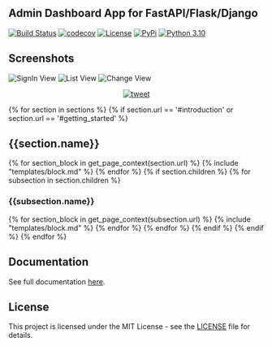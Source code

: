 ## Admin Dashboard App for FastAPI/Flask/Django

[![Build Status](https://github.com/vsdudakov/fastadmin/workflows/CI/badge.svg?branch=main)](https://github.com/vsdudakov/fastadmin/workflows/CI/badge.svg?branch=main)
[![codecov](https://codecov.io/gh/vsdudakov/fastadmin/branch/main/graph/badge.svg?token=RNGX5HOW3T)](https://codecov.io/gh/vsdudakov/fastadmin)
[![License](https://img.shields.io/github/license/vsdudakov/fastadmin)](https://github.com/vsdudakov/fastadmin/blob/master/LICENSE)
[![PyPi](https://badgen.net/pypi/v/fastadmin)](https://pypi.org/project/fastadmin/)
[![Python 3.10](https://img.shields.io/badge/python-3.10-blue.svg)](https://www.python.org/downloads/release/python-3100/)

## Screenshots

![SignIn View](https://raw.githubusercontent.com/vsdudakov/fastadmin/main/docs/assets/images/signin.png)
![List View](https://raw.githubusercontent.com/vsdudakov/fastadmin/main/docs/assets/images/list.png)
![Change View](https://raw.githubusercontent.com/vsdudakov/fastadmin/main/docs/assets/images/change.png)

<p align="center">
  <a href="https://twitter.com/intent/tweet?text=Admin%20Dashboard%20For%20FastAPI&url=https://github.com/vsdudakov/fastadmin&hashtags=FastAPI,AdminDashboard">
    <img alt="tweet" src="https://img.shields.io/twitter/url/https/twitter?label=Share%20on%20twitter&style=social" target="_blank" />
  </a>
</p>

{% for section in sections %}
{% if section.url == '#introduction' or section.url == '#getting_started' %}
## {{section.name}}
{% for section_block in get_page_context(section.url) %}
  {% include "templates/block.md" %}
{% endfor %}
{% if section.children %}
{% for subsection in section.children %}
### {{subsection.name}}
{% for section_block in get_page_context(subsection.url) %}
  {% include "templates/block.md" %}
{% endfor %}
{% endfor %}
{% endif %}
{% endif %}
{% endfor %}
## Documentation
See full documentation [here](https://vsdudakov.github.io/fastadmin).

## License
This project is licensed under the MIT License - see the [LICENSE](https://github.com/vsdudakov/fastadmin/blob/main/LICENSE) file for details.
